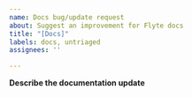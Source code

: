 ```yaml
---
name: Docs bug/update request
about: Suggest an improvement for Flyte docs
title: "[Docs]"
labels: docs, untriaged
assignees: ''

---
```



**Describe the documentation update**
